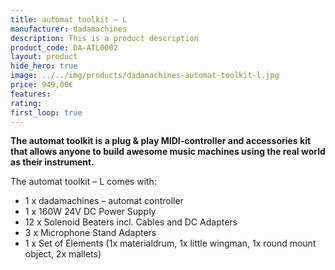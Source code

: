 ```yaml
---
title: automat toolkit – L
manufacturer: dadamachines
description: This is a product description
product_code: DA-ATL0002
layout: product
hide_hero: true
image: ../../img/products/dadamachines-automat-toolkit-l.jpg
price: 949,00€
features:
rating:
first_loop: true
---
```


**The automat toolkit is a plug & play MIDI-controller and accessories kit that allows anyone to build awesome music machines using the real world as their instrument.**

The automat toolkit – L comes with:

- 1 x dadamachines – automat controller
- 1 x 160W 24V DC Power Supply
- 12 x Solenoid Beaters incl. Cables and DC Adapters
- 3 x Microphone Stand Adapters
- 1 x Set of Elements (1x materialdrum, 1x little wingman, 1x round mount object, 2x mallets)